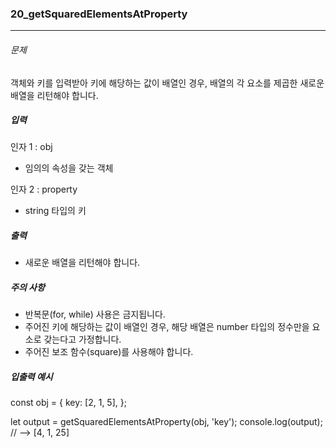 ### 20_getSquaredElementsAtProperty

***

###### 문제 

객체와 키를 입력받아 키에 해당하는 값이 배열인 경우, 배열의 각 요소를 제곱한 새로운 배열을 리턴해야 합니다.

##### 입력

인자 1 : obj
- 임의의 속성을 갖는 객체

인자 2 : property
- string 타입의 키

##### 출력

- 새로운 배열을 리턴해야 합니다.

##### 주의 사항

- 반복문(for, while) 사용은 금지됩니다.
- 주어진 키에 해당하는 값이 배열인 경우, 해당 배열은 number 타입의 정수만을 요소로 갖는다고 가정합니다.
- 주어진 보조 함수(square)를 사용해야 합니다.

##### 입출력 예시

const obj = {
  key: [2, 1, 5],
};

let output = getSquaredElementsAtProperty(obj, 'key');
console.log(output); // --> [4, 1, 25]